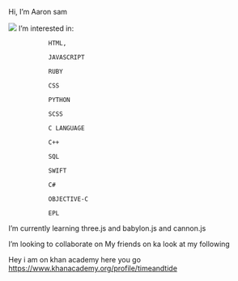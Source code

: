 Hi, I’m Aaron sam


<img src="https://github-readme-stats.vercel.app/api?username=timeandtid">
I’m interested in:

               HTML,
               
               JAVASCRIPT
               
               RUBY
               
               CSS
               
               PYTHON 
               
               SCSS
               
               C LANGUAGE
               
               C++
               
               SQL
               
               SWIFT
               
               C#
               
               OBJECTIVE-C
               
               EPL 
               
             
               
I’m currently learning three.js and babylon.js and cannon.js


I’m looking to collaborate on My friends on ka look at my following


Hey i am on khan academy here you go
https://www.khanacademy.org/profile/timeandtide




